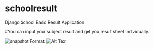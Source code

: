 # schoolresult
Django School Basic Result Application

#You can input your subject result and get you result sheet individually.

![snapshot](https://imgur.com/a/FruMPiF)
Format: ![Alt Text](url)
